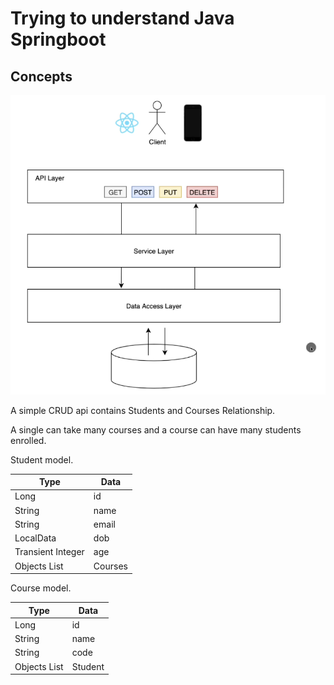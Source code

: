 # Trying to understand Java Springboot
## Concepts

![Concepts](./JavaSpringArchitecture.png)

A simple CRUD api contains Students and Courses Relationship. 

A single can take many courses and a course can have many students enrolled. 

Student model.

| Type             | Data    |
|------------------|---------|
| Long             | id      |
| String           | name    |
| String           | email   |
| LocalData        | dob     |
| Transient Integer | age     |
| Objects List     | Courses |

Course model.

| Type         | Data    |
|--------------|---------|
| Long         | id      |
| String       | name    |
| String       | code    |
| Objects List | Student |

